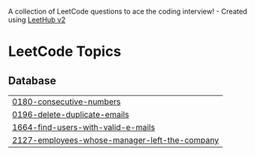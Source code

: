 A collection of LeetCode questions to ace the coding interview! - Created using [LeetHub v2](https://github.com/arunbhardwaj/LeetHub-2.0)
<!---LeetCode Topics Start-->
# LeetCode Topics
## Database
|  |
| ------- |
| [0180-consecutive-numbers](https://github.com/jpremijeev/LeetCode/tree/master/0180-consecutive-numbers) |
| [0196-delete-duplicate-emails](https://github.com/jpremijeev/LeetCode/tree/master/0196-delete-duplicate-emails) |
| [1664-find-users-with-valid-e-mails](https://github.com/jpremijeev/LeetCode/tree/master/1664-find-users-with-valid-e-mails) |
| [2127-employees-whose-manager-left-the-company](https://github.com/jpremijeev/LeetCode/tree/master/2127-employees-whose-manager-left-the-company) |
<!---LeetCode Topics End-->